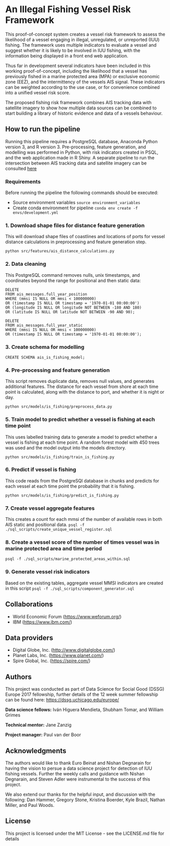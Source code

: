 # An Illegal Fishing Vessel Risk Framework
This proof-of-concept system creates a vessel risk framework to assess the likelihood of a vessel engaging in illegal, unregulated, or unreported (IUU) fishing. The framework uses multiple indicators to evaluate a vessel and suggest whether it is likely to be involved in IUU fishing, with the information being displayed in a front end web application.

Thus far in development several indicators have been included in this working proof-of-concept, including the likelihood that a vessel has previously fished in a marine protected area (MPA) or exclusive economic zone (EEZ), and the intermittency of the vessels AIS signal. These indicators can be weighted according to the use case, or for convenience combined into a unified vessel risk score.

The proposed fishing risk framework combines AIS tracking data with satellite imagery to show how multiple data sources can be combined to start building a library of historic evidence and data of a vessels behaviour.

## How to run the pipeline
Running this pipeline requires a PostgreSQL database, Anaconda Python version 3, and R version 3. Pre-processing, feature generation, and modelling was performed in Python, with risk indicators created in PSQL, and the web application made in R Shiny. A separate pipeline to run the intersection between AIS tracking data and satellite imagery can be consulted [here](../master/src/sat_imagery/README_SAT.md) 

### Requirements
Before running the pipeline the following commands should be executed:
* Source environment variables `source environment_variables`
* Create conda environment for pipeline `conda env create -f envs/development.yml`

### 1. Download shape files for distance feature generation
This will download shape files of coastlines and locations of ports for vessel distance calculations in preprocessing and feature generation step.

`python src/features/ais_distance_calculations.py`

### 2. Data cleaning
This PostgreSQL command removes nulls, unix timestamps, and coordinates beyond the range for positional and then static data:

```
DELETE
FROM ais_messages.full_year_position
WHERE (mmsi IS NULL OR mmsi < 100000000) 
OR (timestamp IS NULL OR timestamp = '1970-01-01 00:00:00') 
OR (longitude IS NULL OR longitude NOT BETWEEN -180 AND 180)
OR (latitude IS NULL OR latitude NOT BETWEEN -90 AND 90);

```

```
DELETE
FROM ais_messages.full_year_static
WHERE (mmsi IS NULL OR mmsi < 100000000) 
OR (timestamp IS NULL OR timestamp = '1970-01-01 00:00:00');
```
### 3. Create schema for modelling
`CREATE SCHEMA ais_is_fishing_model;`

### 4. Pre-processing and feature generation 
This script removes duplicate data, removes null values, and generates additional features. The distance for each vessel from shore at each time point is calculated, along with the distance to port, and whether it is night or day. 

`python src/models/is_fishing/preprocess_data.py`

### 5. Train model to predict whether a vessel is fishing at each time point
This uses labelled training data to generate a model to predict whether a vessel is fishing at each time point. A random forest model with 450 trees was used and the model output into the models directory.

`python src/models/is_fishing/train_is_fishing.py`

### 6. Predict if vessel is fishing
This code reads from the PostgreSQl database in chunks and predicts for each vessel at each time point the probability that it is fishing.

`python src/models/is_fishing/predict_is_fishing.py`

### 7. Create vessel aggregate features
This creates a count for each mmsi of the number of available rows in both AIS static and positional data.
`psql -f ./sql_scripts/create_unique_vessel_register.sql`

### 8. Create a vessel score of the number of times vessel was in marine protected area and time period
`psql -f ./sql_scripts/marine_protected_areas_within.sql`

### 9. Generate vessel risk indicators
Based on the existing tables, aggregate vessel MMSI indicators are created in this script
`psql -f ./sql_scripts/component_generator.sql`

## Collaborations
* World Economic Forum (https://www.weforum.org/)
* IBM (https://www.ibm.com/)

## Data providers
* Digital Globe, Inc. (http://www.digitalglobe.com/)
* Planet Labs, Inc. (https://www.planet.com/)
* Spire Global, Inc. (https://spire.com/)

## Authors
This project was conducted as part of Data Science for Social Good (DSSG) Europe 2017 fellowship, further details of the 12 week summer fellowship can be found here:
https://dssg.uchicago.edu/europe/

**Data science fellows:** Iván Higuera Mendieta, Shubham Tomar, and William Grimes

**Technical mentor:** Jane Zanzig

**Project manager:** Paul van der Boor

## Acknowledgments
The authors would like to thank Euro Beinat and Nishan Degnarain for having the vision to persue a data science project for detection of IUU fishing vessels. Further the weekly calls and guidance with Nishan Degnarain, and Steven Adler were instrumental to the success of this project.

We also extend our thanks for the helpful input, and discussion with the following: Dan Hammer, Gregory Stone, Kristina Boerder, Kyle Brazil, Nathan Miller, and Paul Woods.

## License
This project is licensed under the MIT License - see the LICENSE.md file for details

<!--

### Uploading data to database from S3 to AWS (wef-oceans)

1. explore data in the bucket (check permissions in ~/.aws/credentials)
`aws s3 --profile dssg2017 ls s3://dssg2017-wef --recursive`
[can use the --human-readable --summarize flags]

2. eownload the data (remember to change cd to /mnt/data/shared)
`aws s3 --profile dssg2017 cp s3://dssg2017-wef . --recursive`
[The command will create a new folder and will not copy the files that already exist]

3. explore and concatenate files (both static and positional)
```
files=(*static*)
{ head -n1 ${files[0]}; for f in ${files[*]}; do tail -n+2 "$f"; done; } > static_concat.csv

files=(*static*)
{ head -n1 ${files[0]}; for f in ${files[*]}; do tail -n+2 "$f"; done; } > position_concat.csv
```

4. create DB schema
`CREATE SCHEMA ais_messages;`

5. generate sql table with csvsql for static ais data
`head -n 3000000 static_concat.csv | iconv -t ascii | tr [:upper:] [:lower:] | tr ' ' '_' | csvsql -i postgresql`

```
CREATE TABLE ais_messages.full_year_static (
        msg_type INTEGER, 
        mmsi INTEGER, 
        timestamp TIMESTAMP, 
        imo FLOAT, 
        name VARCHAR(20), 
        ship_and_cargo_type FLOAT, 
        length FLOAT, 
        width FLOAT, 
        draught FLOAT, 
        eta_date VARCHAR(23), 
        call_sign VARCHAR(7), 
        destination VARCHAR(20)
);
```

6. generate sql table with csvsql for position ais data
`head -n 3000000 position_concat.csv | iconv -t ascii | tr [:upper:] [:lower:] | tr ' ' '_' | csvsql -i postgresql`

```
CREATE TABLE ais_messages.full_year_position (
        msg_type INTEGER, 
        mmsi INTEGER, 
        timestamp TIMESTAMP, 
        status INTEGER, 
        rot INTEGER, 
        speed FLOAT, 
        accuracy INTEGER, 
        longitude FLOAT, 
        latitude FLOAT, 
        course FLOAT, 
        heading INTEGER, 
        maneuver INTEGER
);
```


7. upload data to database by psql
`cat static_concat.csv | psql -c "\copy ais_messages.full_year_static from stdin with csv header;"`
similarly for positional data
`cat position_concat.csv | psql -c "\copy ais_messages.full_year_position from stdin with csv header;"`

8. create geom column for positional coordinates
```
ALTER TABLE ais_messages.full_year_position ADD COLUMN geom geometry(Point,4326);
UPDATE ais_messages.full_year_position SET geom = ST_SetSRID(ST_MakePoint(longitude, latitude), 4326);
```

9. index database
```
CREATE INDEX full_year_position_mmsi_idx ON ais_messages.full_year_position (mmsi) ;
CREATE INDEX full_year_position_geom_idx ON ais_messages.full_year_position (geom) ;
CREATE INDEX full_year_static_mmsi_idx ON ais_messages.full_year_static (mmsi) ;
```

10. clean data

```
DELETE
FROM ais_messages.full_year_position
WHERE (mmsi IS NULL OR mmsi < 100000000) 
OR (timestamp IS NULL OR timestamp = '1970-01-01 00:00:00') 
OR (longitude IS NULL OR longitude NOT BETWEEN -180 AND 180)
OR (latitude IS NULL OR latitude NOT BETWEEN -90 AND 90);

```

```
DELETE
FROM ais_messages.full_year_static
WHERE (mmsi IS NULL OR mmsi < 100000000) 
OR (timestamp IS NULL OR timestamp = '1970-01-01 00:00:00');
```
-->
